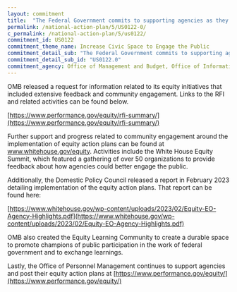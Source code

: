```yaml
---
layout: commitment
title:  "The Federal Government commits to supporting agencies as they pursue additional community engagement efforts as part of implementation of their equity action plans."
permalink: /national-action-plan/5/US0122-0/
c_permalink: /national-action-plan/5/us0122/
commitment_id: US0122
commitment_theme_name: Increase Civic Space to Engage the Public
commitment_detail_sub: "The Federal Government commits to supporting agencies as they pursue additional community engagement efforts as part of implementation of their equity action plans."
commitment_detail_sub_id: "US0122.0"
commitment_agency: Office of Management and Budget, Office of Information and Regulation Affairs
---
```


OMB released a request for information related to its equity initiatives that included extensive feedback and community engagement. Links to the RFI and related activities can be found below.
 
[https://www.performance.gov/equity/rfi-summary/](https://www.performance.gov/equity/rfi-summary/)
 
Further support and progress related to community engagement around the implementation of equity action plans can be found at www.whitehouse.gov/equity. Activities include the White House Equity Summit, which featured a gathering of over 50 organizations to provide feedback about how agencies could better engage the public.
 
Additionally, the Domestic Policy Council released a report in February 2023 detailing implementation of the equity action plans. That report can be found here:
 
[https://www.whitehouse.gov/wp-content/uploads/2023/02/Equity-EO-Agency-Highlights.pdf](https://www.whitehouse.gov/wp-content/uploads/2023/02/Equity-EO-Agency-Highlights.pdf)
 
OMB also created the Equity Learning Community to create a durable space to promote champions of public participation in the work of federal government and to exchange learnings.
 
Lastly, the Office of Personnel Management continues to support agencies and post their equity action plans at [https://www.performance.gov/equity/](https://www.performance.gov/equity/)